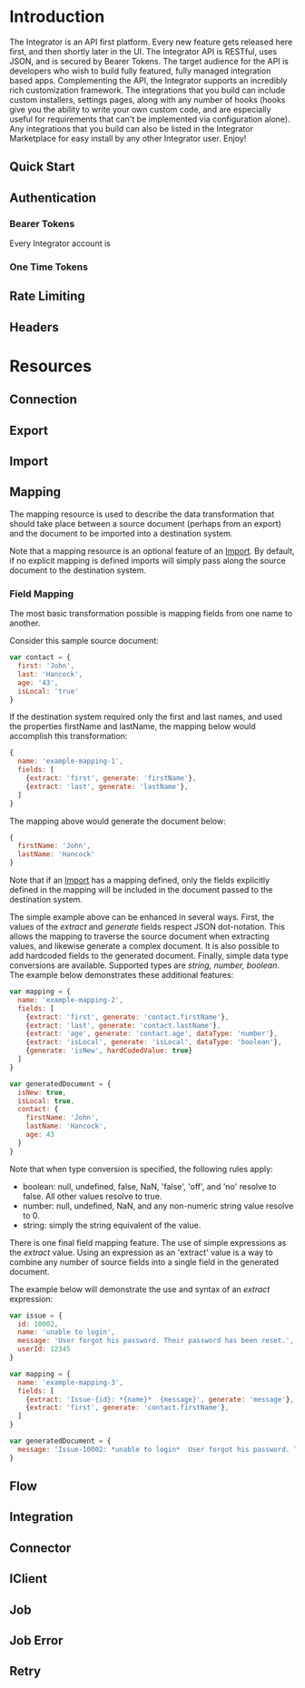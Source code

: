 # Introduction
The Integrator is an API first platform.  Every new feature gets released here first, and then shortly later in the UI.  The Integrator API is RESTful, uses JSON, and is secured by Bearer Tokens.  The target audience for the API is developers who wish to build fully featured, fully managed integration based apps.  Complementing the API, the Integrator supports an incredibly rich customization framework.  The integrations that you build can include custom installers, settings pages, along with any number of hooks (hooks give you the ability to write your own custom code, and are especially useful for requirements that can't be implemented via configuration alone).  Any integrations that you build can also be listed in the Integrator Marketplace for easy install by any other Integrator user.  Enjoy!

## Quick Start
## Authentication
### Bearer Tokens
Every Integrator account is
### One Time Tokens
## Rate Limiting
## Headers


# Resources
## Connection
## Export
## Import

## Mapping
The mapping resource is used to describe the data transformation that should take place between a source document (perhaps from an export) and the document to be imported into a destination system.  

Note that a mapping resource is an optional feature of an [Import](#import). By default, if no explicit mapping is defined imports will simply pass along the source document to the destination system.

### Field Mapping
The most basic transformation possible is mapping fields from one name to another.

Consider this sample source document:
```javascript
var contact = {
  first: 'John',
  last: 'Hancock',
  age: '43',
  isLocal: 'true'
}
```
If the destination system required only the first and last names, and used the properties firstName and lastName, the mapping below would accomplish this transformation:

```javascript
{
  name: 'example-mapping-1',
  fields: [
    {extract: 'first', generate: 'firstName'},
    {extract: 'last', generate: 'lastName'},
  ]
}
```
The mapping above would generate the document below:

```javascript
{
  firstName: 'John',
  lastName: 'Hancock'
}
```
Note that if an [Import](#import) has a mapping defined, only the fields explicitly defined in the mapping will be included in the document passed to the destination system.

The simple example above can be enhanced in several ways. First, the values of the _extract_ and _generate_ fields respect JSON dot-notation. This allows the mapping to traverse the source document when extracting values, and likewise generate a complex document.  It is also possible to add hardcoded fields to the generated document.  Finally, simple data type conversions are available. Supported types are _string, number, boolean_. The example below demonstrates these additional features:

```javascript
var mapping = {
  name: 'example-mapping-2',
  fields: [
    {extract: 'first', generate: 'contact.firstName'},
    {extract: 'last', generate: 'contact.lastName'},
    {extract: 'age', generate: 'contact.age', dataType: 'number'},
    {extract: 'isLocal', generate: 'isLocal', dataType: 'boolean'},
    {generate: 'isNew', hardCodedValue: true}
  ]
}

var generatedDocument = {
  isNew: true,
  isLocal: true,
  contact: {
    firstName: 'John',
    lastName: 'Hancock',
    age: 43
  }
}
```
Note that when type conversion is specified, the following rules apply:
* boolean: null, undefined, false, NaN, 'false', 'off', and 'no' resolve to false. All other values resolve to true.
* number: null, undefined, NaN, and any non-numeric string value resolve to 0.
* string: simply the string equivalent of the value.

There is one final field mapping feature. The use of simple expressions as the _extract_ value. Using an expression as an 'extract' value is a way to combine any number of source fields into a single field in the generated document.

The example below will demonstrate the use and syntax of an _extract_ expression:
```javascript
var issue = {
  id: 10002,
  name: 'unable to login',
  message: 'User forgot his password. Their password has been reset.',
  userId: 12345
}

var mapping = {
  name: 'example-mapping-3',
  fields: [
    {extract: 'Issue-{id}: *{name}*  {message}', generate: 'message'},
    {extract: 'first', generate: 'contact.firstName'},
  ]
}

var generatedDocument = {
  message: 'Issue-10002: *unable to login*  User forgot his password. Their password has been reset.'
}
```
## Flow
## Integration
## Connector
## IClient
## Job
## Job Error
## Retry

